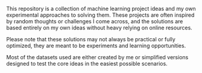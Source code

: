 This repository is a collection of machine learning project ideas and my own experimental approaches to solving them. These projects are often inspired by random thoughts or challenges I come across, and the solutions are based entirely on my own ideas without heavy relying on online resources.

Please note that these solutions may not always be practical or fully optimized, they are meant to be experiments and learning opportunities.

Most of the datasets used are either created by me or simplified versions designed to test the core ideas in the easiest possible scenarios.

